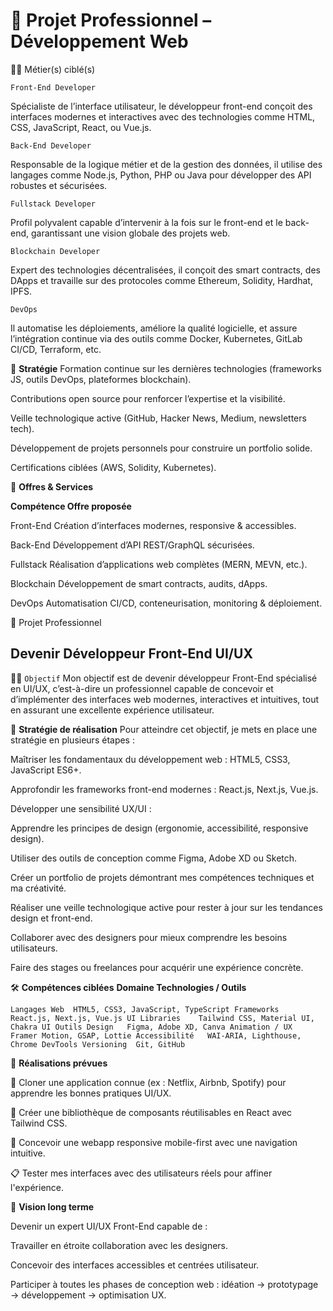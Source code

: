 # 🚀 Projet Professionnel – Développement Web 



🧑‍💻 Métier(s) ciblé(s)

``Front-End Developer``

Spécialiste de l’interface utilisateur, le développeur front-end conçoit des interfaces modernes et interactives avec des technologies comme HTML, CSS, JavaScript, React, ou Vue.js.

``Back-End Developer``

Responsable de la logique métier et de la gestion des données, il utilise des langages comme Node.js, Python, PHP ou Java pour développer des API robustes et sécurisées.

``Fullstack Developer``

Profil polyvalent capable d’intervenir à la fois sur le front-end et le back-end, garantissant une vision globale des projets web.

``Blockchain Developer``

Expert des technologies décentralisées, il conçoit des smart contracts, des DApps et travaille sur des protocoles comme Ethereum, Solidity, Hardhat, IPFS.

 ``DevOps``

Il automatise les déploiements, améliore la qualité logicielle, et assure l’intégration continue via des outils comme Docker, Kubernetes, GitLab CI/CD, Terraform, etc.

🧭 **Stratégie**
Formation continue sur les dernières technologies (frameworks JS, outils DevOps, plateformes blockchain).

Contributions open source pour renforcer l’expertise et la visibilité.

Veille technologique active (GitHub, Hacker News, Medium, newsletters tech).

Développement de projets personnels pour construire un portfolio solide.

Certifications ciblées (AWS, Solidity, Kubernetes).

🎯 **Offres & Services**

**Compétence Offre proposée**

Front-End	Création d’interfaces modernes, responsive & accessibles.

Back-End	Développement d’API REST/GraphQL sécurisées.

Fullstack	Réalisation d’applications web complètes (MERN, MEVN, etc.).

Blockchain	Développement de smart contracts, audits, dApps.

DevOps	Automatisation CI/CD, conteneurisation, monitoring & déploiement.





💼 Projet Professionnel

## Devenir Développeur Front-End UI/UX

👨‍💻 ``Objectif``
Mon objectif est de devenir développeur Front-End spécialisé en UI/UX, c’est-à-dire un professionnel capable de concevoir et d’implémenter des interfaces web modernes, interactives et intuitives, tout en assurant une excellente expérience utilisateur.

🧭 **Stratégie de réalisation**
Pour atteindre cet objectif, je mets en place une stratégie en plusieurs étapes :

Maîtriser les fondamentaux du développement web : HTML5, CSS3, JavaScript ES6+.

Approfondir les frameworks front-end modernes : React.js, Next.js, Vue.js.

Développer une sensibilité UX/UI :

Apprendre les principes de design (ergonomie, accessibilité, responsive design).

Utiliser des outils de conception comme Figma, Adobe XD ou Sketch.

Créer un portfolio de projets démontrant mes compétences techniques et ma créativité.

Réaliser une veille technologique active pour rester à jour sur les tendances design et front-end.

Collaborer avec des designers pour mieux comprendre les besoins utilisateurs.

Faire des stages ou freelances pour acquérir une expérience concrète.

🛠️ **Compétences ciblées**
**Domaine	Technologies / Outils**

``Langages Web	HTML5, CSS3, JavaScript, TypeScript
Frameworks	React.js, Next.js, Vue.js
UI Libraries	Tailwind CSS, Material UI, Chakra UI
Outils Design	Figma, Adobe XD, Canva
Animation / UX	Framer Motion, GSAP, Lottie
Accessibilité	WAI-ARIA, Lighthouse, Chrome DevTools
Versioning	Git, GitHub``

📂 **Réalisations prévues**

🧪 Cloner une application connue (ex : Netflix, Airbnb, Spotify) pour apprendre les bonnes pratiques UI/UX.

🎨 Créer une bibliothèque de composants réutilisables en React avec Tailwind CSS.

📱 Concevoir une webapp responsive mobile-first avec une navigation intuitive.

📋 Tester mes interfaces avec des utilisateurs réels pour affiner l'expérience.

🔭 **Vision long terme**

 Devenir un expert UI/UX Front-End capable de :

Travailler en étroite collaboration avec les designers.

Concevoir des interfaces accessibles et centrées utilisateur.

Participer à toutes les phases de conception web : idéation → prototypage → développement → optimisation UX.